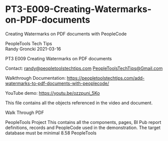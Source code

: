 # PT3-E009-Creating-Watermarks-on-PDF-documents
Creating Watermarks on PDF documents with PeopleCode

PeopleTools Tech Tips    
Randy Groncki	2021-03-16

PT3 E009 Creating Watermarks on PDF documents

Contact: 
   randy@peopletoolstechtips.com
   PeopleToolsTechTips@Gmail.com

Walkthrough Documentation: https://peopletoolstechtips.com/add-watermarks-to-pdf-documents-with-peoplecode/

YouTube demo: https://youtu.be/ozzpuni_5Ko


This file contains all the objects referenced in the video and document.

Walk Through PDF

PeopleTools Project
  This contains all the components, pages, BI Pub report definitions, records and PeopleCode used in the demonstration.
  The target database must be minimal 8.58 PeopleTools
